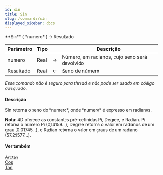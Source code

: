 ```yaml
---
id: sin
title: Sin
slug: /commands/sin
displayed_sidebar: docs
---
```


<!--REF #_command_.Sin.Syntax-->**Sin** ( *numero* ) -> Resultado<!-- END REF-->
<!--REF #_command_.Sin.Params-->
| Parâmetro | Tipo |  | Descrição |
| --- | --- | --- | --- |
| numero | Real | &#8594;  | Número, em radianos, cujo seno será devolvido |
| Resultado | Real | &#8592; | Seno de número |

<!-- END REF-->

*Esse comando não é seguro para thread e não pode ser usado em código adequado.*


#### Descrição 

<!--REF #_command_.Sin.Summary-->Sin retorna o seno do *numero*, onde *numero* é expresso em radianos.<!-- END REF-->

**Nota:** 4D oferece as constantes pré-definidas Pi, Degree, e Radian. Pi retorna o número Pi (3,14159...), Degree retorna o valor em radianos de um grau (0.01745...), e Radian retorna o valor em graus de um radiano (57.29577...).

#### Ver também 

[Arctan](arctan.md)  
[Cos](cos.md)  
[Tan](tan.md)  